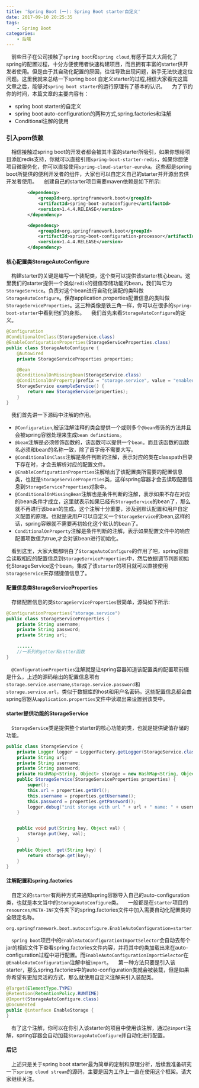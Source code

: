 ```yaml
---
title: 'Spring Boot (一): Spring Boot starter自定义'
date: 2017-09-10 20:25:35
tags: 
	- Spring Boot
categories:
	- 后端
---
```


 前些日子在公司接触了`spring boot`和`spring cloud`,有感于其大大简化了spring的配置过程，十分方便使用者快速构建项目，而且拥有丰富的starter供开发者使用。但是由于其自动化配置的原因，往往导致出现问题，新手无法快速定位问题。这里我就来总结一下spring boot 自定义starter的过程,相信大家看完这篇文章之后，能够对`spring boot starter`的运行原理有了基本的认识。
 为了节约你的时间，本篇文章的主要内容有：
- spring boot starter的自定义
- spring boot auto-configuration的两种方式,spring.factories和注解
- Conditional注解的使用

### 引入pom依赖
 相信接触过spring boot的开发者都会被其丰富的starter所吸引，如果你想给项目添加redis支持，你就可以直接引用`spring-boot-starter-redis`，如果你想使项目微服务化，你可以直接使用`spring-cloud-starter-eureka`。这些都是spring boot所提供的便利开发者的组件，大家也可以自定义自己的starter并开源出去供开发者使用。
 创建自己的starter项目需要maven依赖是如下所示:
``` xml
        <dependency>
            <groupId>org.springframework.boot</groupId>
            <artifactId>spring-boot-autoconfigure</artifactId>
            <version>1.4.4.RELEASE</version>
        </dependency>

        <dependency>
            <groupId>org.springframework.boot</groupId>
            <artifactId>spring-boot-configuration-processor</artifactId>
            <version>1.4.4.RELEASE</version>
        </dependency>
```
#### 核心配置类StorageAutoConfigure
 构建starter的关键是编写一个装配类，这个类可以提供该starter核心bean。这里我们的starter提供一个类似`redis`的键值存储功能的bean，我们叫它为`StorageService`。负责对这个bean进行自动化装配的类叫做`StorageAutoConfigure`。保存application.properties配置信息的类叫做`StorageServiceProperties`。这三种类像是铁三角一样，你可以在很多的`spring-boot-starter`中看到他们的身影。
 我们首先来看`StorageAutoConfigure`的定义。
``` java
@Configuration
@ConditionalOnClass(StorageService.class)
@EnableConfigurationProperties(StorageServiceProperties.class)
public class StorageAutoConfigure {
    @Autowired
    private StorageServiceProperties properties;

    @Bean
    @ConditionalOnMissingBean(StorageService.class)
    @ConditionalOnProperty(prefix = "storage.service", value = "enabled", havingValue = "true")
    StorageService exampleService() {
        return new StorageService(properties);
    }
}
```
 我们首先讲一下源码中注解的作用。
- `@Configuration`,被该注解注释的类会提供一个或则多个`@bean`修饰的方法并且会被spring容器处理来生成`bean definitions`。
- `@bean`注解是必须修饰函数的，该函数可以提供一个`bean`。而且该函数的函数名必须和bean的名称一致，除了首字母不需要大写。
- `@ConditionalOnClass`注解是条件判断的注解，表示对应的类在classpath目录下存在时，才会去解析对应的配置文件。
- `@EnableConfigurationProperties`注解给出了该配置类所需要的配置信息类，也就是`StorageServiceProperties`类，这样spring容器才会去读取配置信息到`StorageServiceProperties`对象中。
- `@ConditionalOnMissingBean`注解也是条件判断的注解，表示如果不存在对应的bean条件才成立，这里就表示如果已经有`StorageService`的bean了，那么就不再进行该bean的生成。这个注解十分重要，涉及到默认配置和用户自定义配置的原理。也就是说用户可以自定义一个`StorageService`的bean,这样的话，spring容器就不需要再初始化这个默认的bean了。
- `ConditionalOnProperty`注解是条件判断的注解，表示如果配置文件中的响应配置项数值为true,才会对该bean进行初始化。

 看到这里，大家大概都明白了`StorageAutoConfigure`的作用了吧，spring容器会读取相应的配置信息到`StorageServiceProperties`中，然后依据调节判断初始化StorageService这个bean。集成了该`starter`的项目就可以直接使用`StorageService`来存储键值信息了。

#### 配置信息类StorageServiceProperties
 存储配置信息的类`StorageServiceProperties`很简单，源码如下所示:
``` java
@ConfigurationProperties("storage.service")
public class StorageServiceProperties {
    private String username;
    private String password;
    private String url;
    
    ......
    //一系列的getter和setter函数
}
```
 `@ConfigurationProperties`注解就是让spring容器知道该配置类的配置项前缀是什么，上述的源码给出的配置信息项有`storage.service.username`,`storage.service.password`和`storage.service.url`，类似于数据库的host和用户名密码。这些配置信息都会由spring容器从`application.properties`文件中读取出来设置到该类中。

#### starter提供功能的StorageService
 `StorageService`类是提供整个starter的核心功能的类，也就是提供键值存储的功能。
``` java
public class StorageService {
    private Logger logger = LoggerFactory.getLogger(StorageService.class);
    private String url;
    private String username;
    private String password;
    private HashMap<String, Object> storage = new HashMap<String, Object>();
    public StorageService(StorageServiceProperties properties) {
        super();
        this.url = properties.getUrl();
        this.username = properties.getUsername();
        this.password = properties.getPassword();
        logger.debug("init storage with url " + url + " name: " + username + " password: " + password);
    }


    public void put(String key, Object val) {
        storage.put(key, val);
    }

    public Object  get(String key) {
        return storage.get(key);
    }
}
```

#### 注解配置和spring.factories
&emsp;自定义的`starter`有两种方式来通知spring容器导入自己的auto-configuration类，也就是本文当中的`StorageAutoConfigure`类。
&emsp;一般都是在`starter`项目的`resources/META-INF`文件夹下的spring.factories文件中加入需要自动化配置类的全限定名称。
```
org.springframework.boot.autoconfigure.EnableAutoConfiguration=starter.StorageAutoConfigure
```
&emsp;`spring boot`项目中的`EnableAutoConfigurationImportSelector`会自动去每个jar的相应文件下查看spring.factories文件内容，并将其中的类加载出来在auto-configuration过程中进行配置。而`EnableAutoConfigurationImportSelector`在`@EnableAutoConfiguration`注解中被`import`。
&emsp;第一种方法只要是引入该starter，那么spring.factories中的auto-configuration类就会被装载，但是如果你希望有更加灵活的方式，那么就使用自定义注解来引入装配类。
``` java
@Target(ElementType.TYPE)
@Retention(RetentionPolicy.RUNTIME)
@Import(StorageAutoConfigure.class)
@Documented
public @interface EnableStorage {
}
```
&emsp;有了这个注解，你可以在你引入该starter的项目中使用该注解，通过`@import`注解，spring容器会自动加载`StorageAutoConfigure`并自动化进行配置。

#### 后记
&emsp;上述只是关于spring boot starter最为简单的定制和原理分析，后续我准备研究一下`spring cloud stream`的源码，主要是因为工作上一直在使用这个框架。请大家继续关注。

